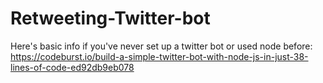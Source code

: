 # Retweeting-Twitter-bot

Here's basic info if you've never set up a twitter bot or used node before:
https://codeburst.io/build-a-simple-twitter-bot-with-node-js-in-just-38-lines-of-code-ed92db9eb078
